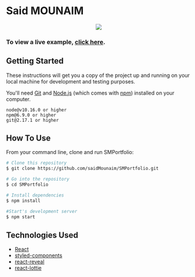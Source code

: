 # Said MOUNAIM

<p align="center">
  <kbd>
    <img src="https://i.ibb.co/N9mXnwr/sm.png"></img>
  </kbd>
</p>

### To view a live example, **[click here](https://developer-portfolio.1hanzla100.vercel.app/)**.

## Getting Started

These instructions will get you a copy of the project up and running on your local machine for development and testing purposes.

You'll need [Git](https://git-scm.com) and [Node.js](https://nodejs.org/en/download/) (which comes with [npm](http://npmjs.com)) installed on your computer.

```
node@v10.16.0 or higher
npm@6.9.0 or higher
git@2.17.1 or higher
```

## How To Use

From your command line, clone and run SMPortfolio:

```bash
# Clone this repository
$ git clone https://github.com/saidMounaim/SMPortfolio.git

# Go into the repository
$ cd SMPortfolio

# Install dependencies
$ npm install

#Start's development server
$ npm start
```

## Technologies Used

-   [React](https://reactjs.org/)
-   [styled-components](https://styled-components.com/)
-   [react-reveal](https://www.react-reveal.com/)
-   [react-lottie](https://www.npmjs.com/package/react-lottie)
